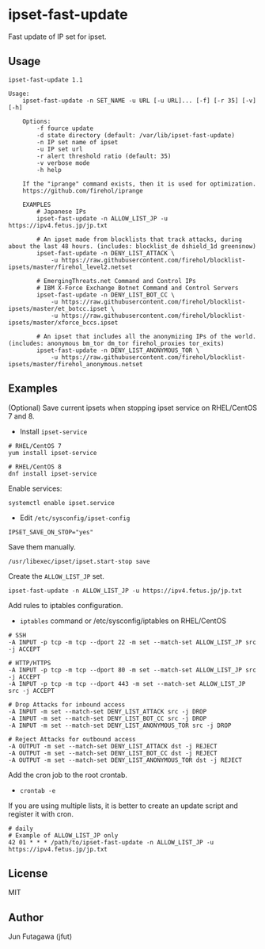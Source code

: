 # ipset-fast-update

Fast update of IP set for ipset.

## Usage

```
ipset-fast-update 1.1

Usage:
    ipset-fast-update -n SET_NAME -u URL [-u URL]... [-f] [-r 35] [-v] [-h]

    Options:
        -f fource update
        -d state directory (default: /var/lib/ipset-fast-update)
        -n IP set name of ipset
        -u IP set url
        -r alert threshold ratio (default: 35)
        -v verbose mode
        -h help

    If the "iprange" command exists, then it is used for optimization.
    https://github.com/firehol/iprange

    EXAMPLES
        # Japanese IPs
        ipset-fast-update -n ALLOW_LIST_JP -u https://ipv4.fetus.jp/jp.txt

        # An ipset made from blocklists that track attacks, during about the last 48 hours. (includes: blocklist_de dshield_1d greensnow)
        ipset-fast-update -n DENY_LIST_ATTACK \
            -u https://raw.githubusercontent.com/firehol/blocklist-ipsets/master/firehol_level2.netset

        # EmergingThreats.net Command and Control IPs
        # IBM X-Force Exchange Botnet Command and Control Servers
        ipset-fast-update -n DENY_LIST_BOT_CC \
            -u https://raw.githubusercontent.com/firehol/blocklist-ipsets/master/et_botcc.ipset \
            -u https://raw.githubusercontent.com/firehol/blocklist-ipsets/master/xforce_bccs.ipset

        # An ipset that includes all the anonymizing IPs of the world. (includes: anonymous bm_tor dm_tor firehol_proxies tor_exits)
        ipset-fast-update -n DENY_LIST_ANONYMOUS_TOR \
            -u https://raw.githubusercontent.com/firehol/blocklist-ipsets/master/firehol_anonymous.netset
```

## Examples

(Optional) Save current ipsets when stopping ipset service on RHEL/CentOS 7 and 8.

- Install `ipset-service`

```
# RHEL/CentOS 7
yum install ipset-service

# RHEL/CentOS 8
dnf install ipset-service
```

Enable services:

```
systemctl enable ipset.service
```

- Edit `/etc/sysconfig/ipset-config`

```
IPSET_SAVE_ON_STOP="yes"
```

Save them manually.

```
/usr/libexec/ipset/ipset.start-stop save
```

Create the `ALLOW_LIST_JP` set.

```
ipset-fast-update -n ALLOW_LIST_JP -u https://ipv4.fetus.jp/jp.txt
```

Add rules to iptables configuration.

- `iptables` command or /etc/sysconfig/iptables on RHEL/CentOS

```
# SSH
-A INPUT -p tcp -m tcp --dport 22 -m set --match-set ALLOW_LIST_JP src -j ACCEPT

# HTTP/HTTPS
-A INPUT -p tcp -m tcp --dport 80 -m set --match-set ALLOW_LIST_JP src -j ACCEPT
-A INPUT -p tcp -m tcp --dport 443 -m set --match-set ALLOW_LIST_JP src -j ACCEPT

# Drop Attacks for inbound access
-A INPUT -m set --match-set DENY_LIST_ATTACK src -j DROP
-A INPUT -m set --match-set DENY_LIST_BOT_CC src -j DROP
-A INPUT -m set --match-set DENY_LIST_ANONYMOUS_TOR src -j DROP

# Reject Attacks for outbound access
-A OUTPUT -m set --match-set DENY_LIST_ATTACK dst -j REJECT
-A OUTPUT -m set --match-set DENY_LIST_BOT_CC dst -j REJECT
-A OUTPUT -m set --match-set DENY_LIST_ANONYMOUS_TOR dst -j REJECT
```
Add the cron job to the root crontab.

- `crontab -e`

If you are using multiple lists, it is better to create an update script and register it with cron.

```
# daily
# Example of ALLOW_LIST_JP only
42 01 * * * /path/to/ipset-fast-update -n ALLOW_LIST_JP -u https://ipv4.fetus.jp/jp.txt
```

## License

MIT

## Author

Jun Futagawa (jfut)

